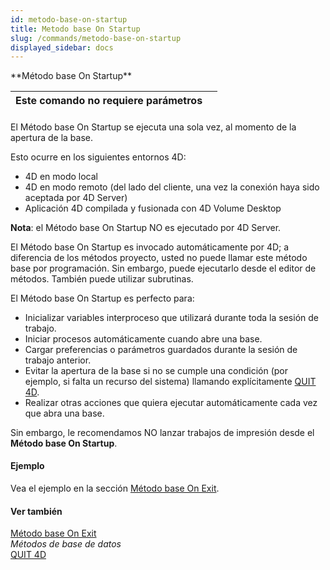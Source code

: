 ```yaml
---
id: metodo-base-on-startup
title: Metodo base On Startup
slug: /commands/metodo-base-on-startup
displayed_sidebar: docs
---
```


<!--REF #_command_.Metodo base On Startup.Syntax-->**Método base On Startup**<!-- END REF-->
<!--REF #_command_.Metodo base On Startup.Params-->
| Este comando no requiere parámetros |  |
| --- | --- |

<!-- END REF-->

#### 

<!--REF #_command_.Metodo base On Startup.Summary-->El Método base On Startup se ejecuta una sola vez, al momento de la apertura de la base.<!-- END REF-->

Esto ocurre en los siguientes entornos 4D:

* 4D en modo local
* 4D en modo remoto (del lado del cliente, una vez la conexión haya sido aceptada por 4D Server)
* Aplicación 4D compilada y fusionada con 4D Volume Desktop

**Nota**: el Método base On Startup NO es ejecutado por 4D Server.

El Método base On Startup es invocado automáticamente por 4D; a diferencia de los métodos proyecto, usted no puede llamar este método base por programación. Sin embargo, puede ejecutarlo desde el editor de métodos. También puede utilizar subrutinas.

El Método base On Startup es perfecto para:

* Inicializar variables interproceso que utilizará durante toda la sesión de trabajo.
* Iniciar procesos automáticamente cuando abre una base.
* Cargar preferencias o parámetros guardados durante la sesión de trabajo anterior.
* Evitar la apertura de la base si no se cumple una condición (por ejemplo, si falta un recurso del sistema) llamando explícitamente [QUIT 4D](quit-4d.md).
* Realizar otras acciones que quiera ejecutar automáticamente cada vez que abra una base.

Sin embargo, le recomendamos NO lanzar trabajos de impresión desde el **Método base On Startup**. 

#### Ejemplo 

Vea el ejemplo en la sección [Método base On Exit](metodo-base-on-exit.md).

#### Ver también 

[Método base On Exit](metodo-base-on-exit.md)  
*Métodos de base de datos*  
[QUIT 4D](quit-4d.md)  